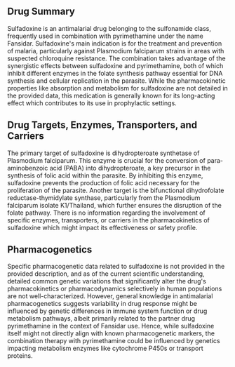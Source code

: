 ## Drug Summary
Sulfadoxine is an antimalarial drug belonging to the sulfonamide class, frequently used in combination with pyrimethamine under the name Fansidar. Sulfadoxine's main indication is for the treatment and prevention of malaria, particularly against Plasmodium falciparum strains in areas with suspected chloroquine resistance. The combination takes advantage of the synergistic effects between sulfadoxine and pyrimethamine, both of which inhibit different enzymes in the folate synthesis pathway essential for DNA synthesis and cellular replication in the parasite. While the pharmacokinetic properties like absorption and metabolism for sulfadoxine are not detailed in the provided data, this medication is generally known for its long-acting effect which contributes to its use in prophylactic settings.

## Drug Targets, Enzymes, Transporters, and Carriers
The primary target of sulfadoxine is dihydropteroate synthetase of Plasmodium falciparum. This enzyme is crucial for the conversion of para-aminobenzoic acid (PABA) into dihydropteroate, a key precursor in the synthesis of folic acid within the parasite. By inhibiting this enzyme, sulfadoxine prevents the production of folic acid necessary for the proliferation of the parasite. Another target is the bifunctional dihydrofolate reductase-thymidylate synthase, particularly from the Plasmodium falciparum isolate K1/Thailand, which further ensures the disruption of the folate pathway. There is no information regarding the involvement of specific enzymes, transporters, or carriers in the pharmacokinetics of sulfadoxine which might impact its effectiveness or safety profile.

## Pharmacogenetics
Specific pharmacogenetic data related to sulfadoxine is not provided in the provided description, and as of the current scientific understanding, detailed common genetic variations that significantly alter the drug's pharmacokinetics or pharmacodynamics selectively in human populations are not well-characterized. However, general knowledge in antimalarial pharmacogenetics suggests variability in drug response might be influenced by genetic differences in immune system function or drug metabolism pathways, albeit primarily related to the partner drug pyrimethamine in the context of Fansidar use. Hence, while sulfadoxine itself might not directly align with known pharmacogenetic markers, the combination therapy with pyrimethamine could be influenced by genetics impacting metabolism enzymes like cytochrome P450s or transport proteins.